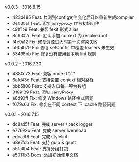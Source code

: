 v0.0.3 - 2016.8.15

* 423d485 Feat: 检测到config文件变化后可以重新生成compiler
* 0e086ef Feat: 添加 jerryproxy 作为初始组件
* c9ff1b9 Feat: 兼容 fekit 形式 alias
* 8c6302c Feat: 默认添加 context 为 resolve.root
* f4e9a12 Fix: 修复资源过大时第一次渲染失败
* b904079 Fix: 修复 setConfig 中覆盖 loaders 未生效
* 53498bb Fix: 修复没有使用到本地 lint 规则

v0.0.2 - 2016.7.30

* 4380c73 Feat: 兼容 node 0.12.*
* 6afd43d Feat: 支持设置 context 相对路径
* bbb5808 Feat: 支持入口每一项为数组
* 3189f29 Feat: 添加 JerryProxy
* a8d90ff Fix: 修复 Windows 路径格式问题
* f679c63 Fix: 修复在不同 context 下 .cache 路径问题

v0.0.1 - 2016.7.15

* dc8ad5f Feat: 完成 server / pack logger
* e77692b Feat: 完成 server livereload
* edca9f8 Feat: 完成 stylelint
* 68e7fcb Feat: 支持 gulp & grunt
* 551c0b4 Feat: 支持分组打包
* a5013b3 Docs: 添加初始使用文档
